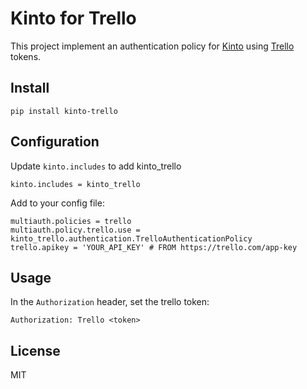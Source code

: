 # Kinto for Trello

This project implement an authentication policy for [Kinto][] using [Trello][] tokens.

[kinto]: https://www.kinto-storage.org/
[trello]: http://trello.com/

## Install

    pip install kinto-trello

## Configuration

Update `kinto.includes` to add kinto_trello

    kinto.includes = kinto_trello

Add to your config file:

    multiauth.policies = trello
    multiauth.policy.trello.use = kinto_trello.authentication.TrelloAuthenticationPolicy
    trello.apikey = 'YOUR_API_KEY' # FROM https://trello.com/app-key

## Usage

In the `Authorization` header, set the trello token:


    Authorization: Trello <token>

## License

MIT
